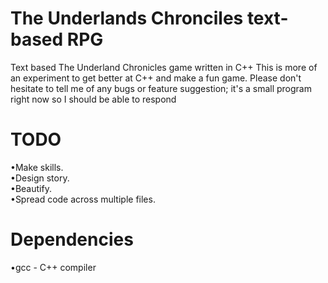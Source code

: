# The Underlands Chronciles text-based RPG
Text based The Underland Chronicles game written in C++
This is more of an experiment to get better at C++ and make a fun game.
Please don't hesitate to tell me of any bugs or feature suggestion;
it's a small program right now so I should be able to respond

# TODO
•Make skills.<br/>
•Design story.<br/>
•Beautify.<br/>
•Spread code across multiple files.<br/>

# Dependencies
•gcc - C++ compiler<br/>
